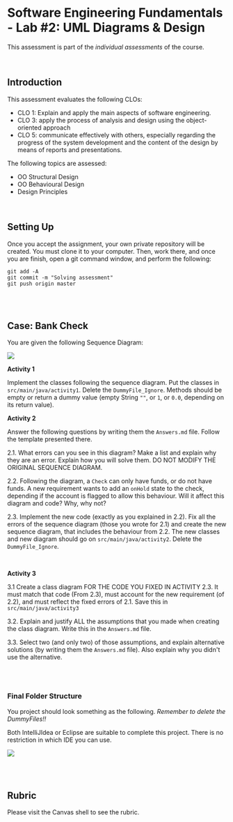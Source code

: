 # Software Engineering Fundamentals - Lab #2: UML Diagrams & Design


This assessment is part of the _individual assessments_ of the course. 

<br/>

## Introduction

This assessment evaluates the following CLOs:

- CLO 1: Explain and apply the main aspects of software engineering.
- CLO 3: apply the process of analysis and design using the object-oriented approach
- CLO 5: communicate effectively with others, especially regarding the progress of the system development and the content of the design by means of reports and presentations.

The following topics are assessed:

- OO Structural Design
- OO Behavioural Design
- Design Principles


<br/>

## Setting Up

Once you accept the assignment, your own private repository will be created. You must clone it to your computer. Then, work there, and once you are finish, open a git command window, and perform the following:

```
git add -A
git commit -m "Solving assessment"
git push origin master
```


<br/><br/>

## Case: Bank Check
You are given the following Sequence Diagram:


![](src/main/resources/SEFLab-Case2.png)
 
 
 
**Activity 1**
 
Implement the classes following the sequence diagram. Put the classes in `src/main/java/activity1`. Delete the `DummyFile_Ignore`. Methods should be empty or return a dummy value (empty String `""`, or `1`, or `0.0`, depending on its return value).
<br/>


**Activity 2**

Answer the following questions by writing them the `Answers.md` file. Follow the template presented there.

2.1. What errors can you see in this diagram? Make a list and explain why they are an error. Explain how you will solve them. DO NOT MODIFY THE ORIGINAL SEQUENCE DIAGRAM.

2.2. Following the diagram, a `Check` can only have funds, or do not have funds. A new requirement wants to add an `onHold` state to the check, depending if the account is flagged to allow this behaviour. Will it affect this diagram and code? Why, why not? 

2.3. Implement the new code (exactly as you explained in 2.2). Fix all the errors of the sequence diagram (those you wrote for 2.1) and create the new sequence diagram, that includes the behaviour from 2.2. The new classes and new diagram should go on `src/main/java/activity2`. Delete the `DummyFile_Ignore`.




<br/>

**Activity 3**

3.1 Create a class diagram FOR THE CODE YOU FIXED IN ACTIVITY 2.3. It must match that code (From 2.3), must account for the new requirement (of 2.2), and must reflect the fixed errors of 2.1. Save this in `src/main/java/activity3`

3.2. Explain and justify ALL the assumptions that you made when creating the class diagram. Write this in the `Answers.md` file.

3.3. Select two (and only two) of those assumptions, and explain alternative solutions (by writing them the `Answers.md` file). Also explain why you didn't use the alternative.




<br/><br/>

### Final Folder Structure

You project should look something as the following. _Remember to delete the DummyFiles!!_

Both IntelliJIdea or Eclipse are suitable to complete this project. There is no restriction in which IDE you can use.

![](src/main/resources/projectStructure.png)






<br/><br/>
## Rubric

Please visit the Canvas shell to see the rubric.
